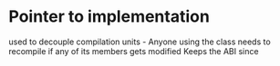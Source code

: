 # Pointer to implementation

used to decouple compilation units
    - Anyone using the class needs to recompile if any of its members gets modified
Keeps the ABI since


